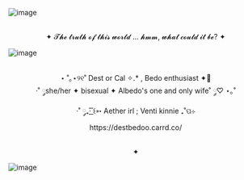 ![image](https://github.com/user-attachments/assets/0f14519e-6fc1-4dbc-a550-ec73232fa437)
<p align="center">
<br> ✦ 𝓣𝓱𝓮 𝓽𝓻𝓾𝓽𝓱 𝓸𝓯 𝓽𝓱𝓲𝓼 𝔀𝓸𝓻𝓵𝓭 ... 𝓱𝓶𝓶, 𝔀𝓱𝓪𝓽 𝓬𝓸𝓾𝓵𝓭 𝓲𝓽 𝓫𝓮? ✦

![image](https://github.com/user-attachments/assets/bb98bd33-0179-4a5f-b1ab-9cd812358e33)
<p align="center">
<br> ⋆ ˚｡⋆୨୧˚ Dest or Cal ✧.* , Bedo enthusiast ✦🌻
<br> ·˚ ༘she/her ✦ bisexual ✦ Albedo's one and only wife˚ ༘♡ ⋆｡˚
<br> ·˚ ༘₊· ͟͟͞͞꒰➳ Aether irl ; Venti kinnie ₊˚ପ⊹
<br> https://destbedoo.carrd.co/
</p>

<p align="center">
<br> ✦

![image](https://github.com/user-attachments/assets/d2db850d-6408-4b33-a670-c1a670ab5ab6)



<!--
**Destbedo/destbedo** is a ✨ _special_ ✨ repository because its `README.md` (this file) appears on your GitHub profile.

Here are some ideas to get you started:

- 🔭 I’m currently working on ...
- 🌱 I’m currently learning ...
- 👯 I’m looking to collaborate on ...
- 🤔 I’m looking for help with ...
- 💬 Ask me about ...
- 📫 How to reach me: ...
- 😄 Pronouns: ...
- ⚡ Fun fact: ...
-->
